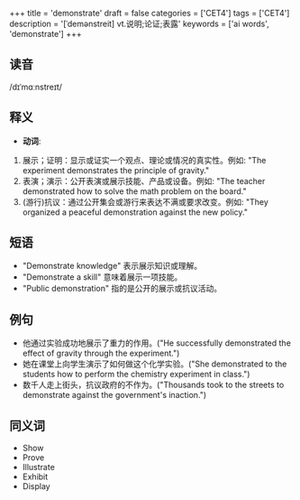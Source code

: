+++
title = 'demonstrate'
draft = false
categories = ['CET4']
tags = ['CET4']
description = '[ˈdemənstreit] vt.说明;论证;表露'
keywords = ['ai words', 'demonstrate']
+++

## 读音
/dɪˈmɑːnstreɪt/

## 释义
- **动词**:
1. 展示；证明：显示或证实一个观点、理论或情况的真实性。例如: "The experiment demonstrates the principle of gravity."
2. 表演；演示：公开表演或展示技能、产品或设备。例如: "The teacher demonstrated how to solve the math problem on the board."
3. (游行)抗议：通过公开集会或游行来表达不满或要求改变。例如: "They organized a peaceful demonstration against the new policy."

## 短语
- "Demonstrate knowledge" 表示展示知识或理解。
- "Demonstrate a skill" 意味着展示一项技能。
- "Public demonstration" 指的是公开的展示或抗议活动。

## 例句
- 他通过实验成功地展示了重力的作用。("He successfully demonstrated the effect of gravity through the experiment.")
- 她在课堂上向学生演示了如何做这个化学实验。("She demonstrated to the students how to perform the chemistry experiment in class.")
- 数千人走上街头，抗议政府的不作为。("Thousands took to the streets to demonstrate against the government's inaction.")

## 同义词
- Show
- Prove
- Illustrate
- Exhibit
- Display
